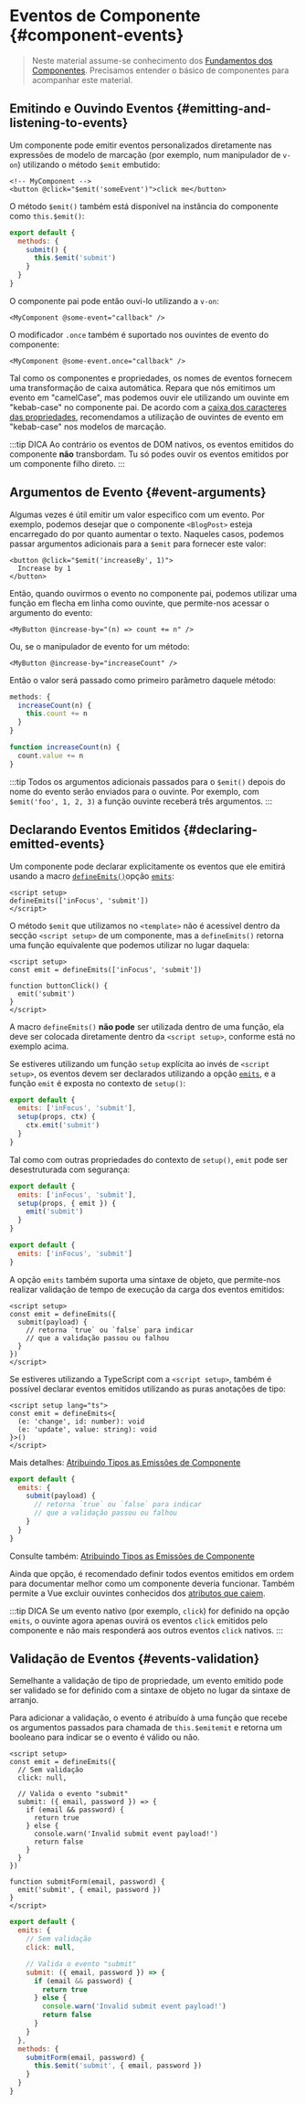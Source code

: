 <script setup>
import { onMounted } from 'vue'

if (typeof window !== 'undefined') {
  const hash = window.location.hash

  // The docs for v-model used to be part of this page. Attempt to redirect outdated links.
  const hashes = [
    '#usage-with-v-model',
    '#v-model-arguments',
    '#multiple-v-model-bindings',
    '#handling-v-model-modifiers'
  ]

  if (hashes.includes(hash)) {
    onMounted(() => {
      window.location = './v-model.html' + hash
    })
  }
}
</script>

# Eventos de Componente {#component-events}

> Neste material assume-se conhecimento dos [Fundamentos dos Componentes](/guide/essentials/component-basics). Precisamos entender o básico de componentes para acompanhar este material.

<div class="options-api">
  <VueSchoolLink href="https://vueschool.io/lessons/defining-custom-events-emits" title="Aula Gratuita Sobre a Definição de Eventos Personalizados na Vue.js"/>
</div>

## Emitindo e Ouvindo Eventos {#emitting-and-listening-to-events}

Um componente pode emitir eventos personalizados diretamente nas expressões de modelo de marcação (por exemplo, num manipulador de `v-on`) utilizando o método `$emit` embutido:

```vue-html
<!-- MyComponent -->
<button @click="$emit('someEvent')">click me</button>
```

<div class="options-api">

O método `$emit()` também está disponível na instância do componente como `this.$emit()`:

```js
export default {
  methods: {
    submit() {
      this.$emit('submit')
    }
  }
}
```

</div>

O componente pai pode então ouvi-lo utilizando a `v-on`:

```vue-html
<MyComponent @some-event="callback" />
```

O modificador `.once` também é suportado nos ouvintes de evento do componente:

```vue-html
<MyComponent @some-event.once="callback" />
```

Tal como os componentes e propriedades, os nomes de eventos fornecem uma transformação de caixa automática. Repara que nós emitimos um evento em "camelCase", mas podemos ouvir ele utilizando um ouvinte em "kebab-case" no componente pai. De acordo com a [caixa dos caracteres das propriedades](/guide/components/props#prop-name-casing), recomendamos a utilização de ouvintes de evento em "kebab-case" nos modelos de marcação.

:::tip DICA
Ao contrário os eventos de DOM nativos, os eventos emitidos do componente **não** transbordam. Tu só podes ouvir os eventos emitidos por um componente filho direto.
:::

## Argumentos de Evento {#event-arguments}

Algumas vezes é útil emitir um valor especifico com um evento. Por exemplo, podemos desejar que o componente `<BlogPost>` esteja encarregado do por quanto aumentar o texto. Naqueles casos, podemos passar argumentos adicionais para a `$emit` para fornecer este valor:

```vue-html
<button @click="$emit('increaseBy', 1)">
  Increase by 1
</button>
```

Então, quando ouvirmos o evento no componente pai, podemos utilizar uma função em flecha em linha como ouvinte, que permite-nos acessar o argumento do evento:

```vue-html
<MyButton @increase-by="(n) => count += n" />
```

Ou, se o manipulador de evento for um método:

```vue-html
<MyButton @increase-by="increaseCount" />
```

Então o valor será passado como primeiro parâmetro daquele método:

<div class="options-api">

```js
methods: {
  increaseCount(n) {
    this.count += n
  }
}
```

</div>
<div class="composition-api">

```js
function increaseCount(n) {
  count.value += n
}
```

</div>

:::tip
Todos os argumentos adicionais passados para o `$emit()` depois do nome do evento serão enviados para o ouvinte. Por exemplo, com `$emit('foo', 1, 2, 3)` a função ouvinte receberá três argumentos.
:::

## Declarando Eventos Emitidos {#declaring-emitted-events}

Um componente pode declarar explicitamente os eventos que ele emitirá usando a <span class="composition-api">macro [`defineEmits()`](/api/sfc-script-setup#defineprops-defineemits)</span><span class="options-api">opção [`emits`](/api/options-state#emits)</span>:

<div class="composition-api">

```vue
<script setup>
defineEmits(['inFocus', 'submit'])
</script>
```

O método `$emit` que utilizamos no `<template>` não é acessível dentro da secção `<script setup>` de um componente, mas a `defineEmits()` retorna uma função equivalente que podemos utilizar no lugar daquela:

```vue
<script setup>
const emit = defineEmits(['inFocus', 'submit'])

function buttonClick() {
  emit('submit')
}
</script>
```

A macro `defineEmits()` **não pode** ser utilizada dentro de uma função, ela deve ser colocada diretamente dentro da `<script setup>`, conforme está no exemplo acima.

Se estiveres utilizando um função `setup` explícita ao invés de `<script setup>`, os eventos devem ser declarados utilizando a opção [`emits`](/api/options-state#emits), e a função `emit` é exposta no contexto de `setup()`:

```js
export default {
  emits: ['inFocus', 'submit'],
  setup(props, ctx) {
    ctx.emit('submit')
  }
}
```

Tal como com outras propriedades do contexto de `setup()`, `emit` pode ser desestruturada com segurança:

```js
export default {
  emits: ['inFocus', 'submit'],
  setup(props, { emit }) {
    emit('submit')
  }
}
```

</div>
<div class="options-api">

```js
export default {
  emits: ['inFocus', 'submit']
}
```

</div>

A opção `emits` também suporta uma sintaxe de objeto, que permite-nos realizar validação de tempo de execução da carga dos eventos emitidos:

<div class="composition-api">

```vue
<script setup>
const emit = defineEmits({
  submit(payload) {
    // retorna `true` ou `false` para indicar
    // que a validação passou ou falhou
  }
})
</script>
```

Se estiveres utilizando a TypeScript com a `<script setup>`, também é possível declarar eventos emitidos utilizando as puras anotações de tipo:

```vue
<script setup lang="ts">
const emit = defineEmits<{
  (e: 'change', id: number): void
  (e: 'update', value: string): void
}>()
</script>
```

Mais detalhes: [Atribuindo Tipos as Emissões de Componente](/guide/typescript/composition-api#typing-component-emits) <sup class="vt-badge ts" />

</div>
<div class="options-api">

```js
export default {
  emits: {
    submit(payload) {
      // retorna `true` ou `false` para indicar
      // que a validação passou ou falhou
    }
  }
}
```

Consulte também: [Atribuindo Tipos as Emissões de Componente](/guide/typescript/options-api#typing-component-emits) <sup class="vt-badge ts" />

</div>

Ainda que opção, é recomendado definir todos eventos emitidos em ordem para documentar melhor como um componente deveria funcionar. Também permite a Vue excluir ouvintes conhecidos dos [atributos que caiem](/guide/components/attrs#v-on-listener-inheritance).

:::tip DICA
Se um evento nativo (por exemplo, `click`) for definido na opção `emits`, o ouvinte agora apenas ouvirá os eventos `click` emitidos pelo componente e não mais responderá aos outros eventos `click` nativos.
:::

## Validação de Eventos {#events-validation}

Semelhante a validação de tipo de propriedade, um evento emitido pode ser validado se for definido com a sintaxe de objeto no lugar da sintaxe de arranjo.

Para adicionar a validação, o evento é atribuído à uma função que recebe os argumentos passados para chamada de <span class="options-api">`this.$emit`</span><span class="composition-api">`emit`</span> e retorna um booleano para indicar se o evento é válido ou não.

<div class="composition-api">

```vue
<script setup>
const emit = defineEmits({
  // Sem validação
  click: null,

  // Valida o evento "submit"
  submit: ({ email, password }) => {
    if (email && password) {
      return true
    } else {
      console.warn('Invalid submit event payload!')
      return false
    }
  }
})

function submitForm(email, password) {
  emit('submit', { email, password })
}
</script>
```

</div>
<div class="options-api">

```js
export default {
  emits: {
    // Sem validação
    click: null,

    // Valida o evento "submit"
    submit: ({ email, password }) => {
      if (email && password) {
        return true
      } else {
        console.warn('Invalid submit event payload!')
        return false
      }
    }
  },
  methods: {
    submitForm(email, password) {
      this.$emit('submit', { email, password })
    }
  }
}
```

</div>
